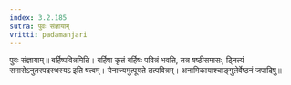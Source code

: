 ```yaml
---
index: 3.2.185
sutra: पुवः संज्ञायाम्
vritti: padamanjari
---
```


 पुवः संज्ञायाम्॥ बर्हिष्पवित्रमिति। बर्हिषा कृतं बर्हिषः पवित्रं भवति, तत्र षष्ठीसमासः, ठ्नित्यं समासेऽनुतरपदस्थस्यऽ इति षत्वम्। येनाज्यमुत्पूयते तत्पवित्रम्। अनामिकायाश्चाङ्गुलेर्वेष्ठनं जपादिषु॥